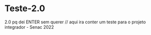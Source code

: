 # Teste-2.0
2.0 pq dei ENTER sem querer // aqui ira conter um teste para o projeto integrador - Senac 2022 
